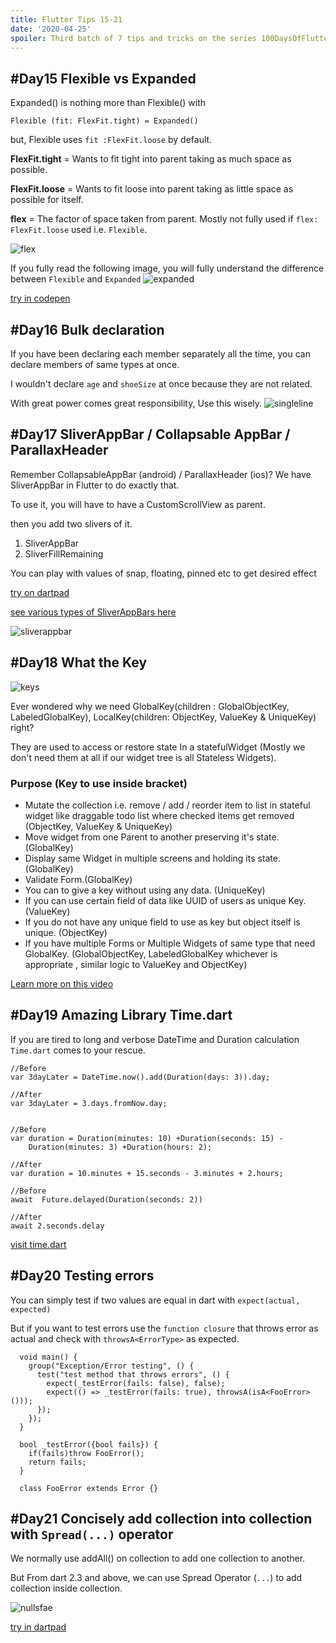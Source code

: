 ```yaml
---
title: Flutter Tips 15-21
date: '2020-04-25'
spoiler: Third batch of 7 tips and tricks on the series 100DaysOfFlutter.
---
```


## #Day15 Flexible vs Expanded

Expanded() is nothing more than Flexible() with

    Flexible (fit: FlexFit.tight) = Expanded()

but, Flexible uses `fit :FlexFit.loose` by default.

**FlexFit.tight** = Wants to fit tight into parent taking as much space as possible.

**FlexFit.loose** = Wants to fit loose into parent taking as little space as possible for itself.

**flex** = The factor of space taken from parent. Mostly not fully used if `flex: FlexFit.loose` used i.e. `Flexible`.

![flex](https://raw.githubusercontent.com/erluxman/awesomefluttertips/master/assets/15flexibleexpanded.png)

If you fully read the following image, you will fully understand the difference between `Flexible` and `Expanded`
![expanded](https://raw.githubusercontent.com/erluxman/awesomefluttertips/master/assets/15expandedvsflexible.png)

[try in codepen](https://codepen.io/erluxman/pen/JjYKZGG)

## #Day16 Bulk declaration

If you have been declaring each member separately all the time, you can declare members of same types at once.

I wouldn't declare `age` and `shoeSize` at once because they are not related.

With great power comes great responsibility, Use this wisely.
![singleline](https://raw.githubusercontent.com/erluxman/awesomefluttertips/master/assets/16singlelinedeclartion.png)

## #Day17 SliverAppBar / Collapsable AppBar / ParallaxHeader

Remember CollapsableAppBar (android) / ParallaxHeader (ios)? We have SliverAppBar in Flutter to do exactly that.

To use it, you will have to have a CustomScrollView as parent.

then you add two slivers of it.

1. SliverAppBar
2. SliverFillRemaining

You can play with values of snap, floating, pinned etc to get desired effect

[try on dartpad](https://dartpad.dartlang.org/6874032a7a1ea129640b8f617f7ffed3)

[see various types of SliverAppBars here](https://api.flutter.dev/flutter/material/SliverAppBar-class.html#snippet-container)

![sliverappbar](https://raw.githubusercontent.com/erluxman/awesomefluttertips/master/assets/17sliverappbars.gif)

## #Day18 What the Key

![keys](https://raw.githubusercontent.com/erluxman/awesomefluttertips/master/assets/18keys.gif)

Ever wondered why we need GlobalKey(children : GlobalObjectKey, LabeledGlobalKey), LocalKey(children: ObjectKey, ValueKey & UniqueKey) right?

They are used to access or restore state In a statefulWidget (Mostly we don't need them at all if our widget tree is all Stateless Widgets).

### Purpose (Key to use inside bracket)

- Mutate the collection i.e. remove / add / reorder item to list in stateful widget like draggable todo list where checked items get removed (ObjectKey, ValueKey & UniqueKey)
- Move widget from one Parent to another preserving it's state. (GlobalKey)
- Display same Widget in multiple screens and holding its state.(GlobalKey)
- Validate Form.(GlobalKey)
- You can to give a key without using any data. (UniqueKey)
- If you can use certain field of data like UUID of users as unique Key. (ValueKey)
- If you do not have any unique field to use as key but object itself is unique. (ObjectKey)
- If you have multiple Forms or Multiple Widgets of same type that need GlobalKey. (GlobalObjectKey, LabeledGlobalKey whichever is appropriate , similar logic to ValueKey and ObjectKey)

[Learn more on this video](https://www.youtube.com/watch?v=kn0EOS-ZiIc)

## #Day19 Amazing Library Time.dart

If you are tired to long and verbose DateTime and Duration calculation `Time.dart` comes to your rescue.

    //Before
    var 3dayLater = DateTime.now().add(Duration(days: 3)).day;

    //After
    var 3dayLater = 3.days.fromNow.day;


    //Before
    var duration = Duration(minutes: 10) +Duration(seconds: 15) -
        Duration(minutes: 3) +Duration(hours: 2);

    //After
    var duration = 10.minutes + 15.seconds - 3.minutes + 2.hours;

    //Before
    await  Future.delayed(Duration(seconds: 2))

    //After
    await 2.seconds.delay

[visit time.dart](https://github.com/jogboms/time.dart)

## #Day20 Testing errors

You can simply test if two values are equal in dart with `expect(actual, expected)`

But if you want to test errors use the `function closure` that throws error as actual and check with `throwsA<ErrorType>` as expected.

      void main() {
        group("Exception/Error testing", () {
          test("test method that throws errors", () {
            expect(_testError(fails: false), false);
            expect(() => _testError(fails: true), throwsA(isA<FooError>()));
          });
        });
      }

      bool _testError({bool fails}) {
        if(fails)throw FooError();
        return fails;
      }

      class FooError extends Error {}

## #Day21 Concisely add collection into collection with `Spread(...)` operator

We normally use addAll() on collection to add one collection to another.

But From dart 2.3 and above, we can use Spread Operator (`...`) to add collection inside collection.

![nullsfae](https://raw.githubusercontent.com/erluxman/awesomefluttertips/master/assets/21nullsafecollectioninsert.png)

[try in dartpad](https://dartpad.dev/98c2ab9d41fb2c20cc67c94956972721)
